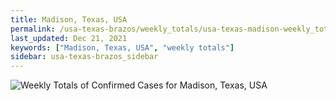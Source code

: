 ```yaml
---
title: Madison, Texas, USA
permalink: /usa-texas-brazos/weekly_totals/usa-texas-madison-weekly_totals.html
last_updated: Dec 21, 2021
keywords: ["Madison, Texas, USA", "weekly totals"]
sidebar: usa-texas-brazos_sidebar
---
```


![Weekly Totals of Confirmed Cases for Madison, Texas, USA](/covid_tracker/images/graphs/usa-texas-madison-weekly_totals_graph.png)
